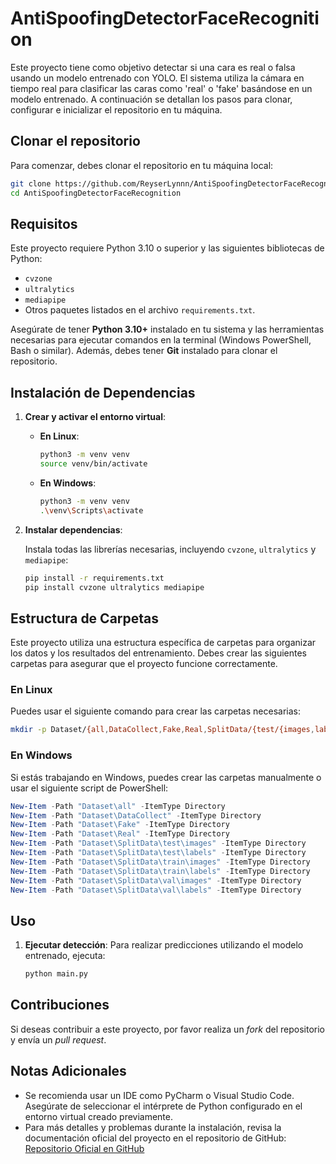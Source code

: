 # AntiSpoofingDetectorFaceRecognition

Este proyecto tiene como objetivo detectar si una cara es real o falsa usando un modelo entrenado con YOLO. El sistema utiliza la cámara en tiempo real para clasificar las caras como 'real' o 'fake' basándose en un modelo entrenado. A continuación se detallan los pasos para clonar, configurar e inicializar el repositorio en tu máquina.

## Clonar el repositorio

Para comenzar, debes clonar el repositorio en tu máquina local:

```bash
git clone https://github.com/ReyserLynnn/AntiSpoofingDetectorFaceRecognition.git
cd AntiSpoofingDetectorFaceRecognition
```

## Requisitos

Este proyecto requiere Python 3.10 o superior y las siguientes bibliotecas de Python:

- `cvzone`
- `ultralytics`
- `mediapipe`
- Otros paquetes listados en el archivo `requirements.txt`.

Asegúrate de tener **Python 3.10+** instalado en tu sistema y las herramientas necesarias para ejecutar comandos en la terminal (Windows PowerShell, Bash o similar). Además, debes tener **Git** instalado para clonar el repositorio.

## Instalación de Dependencias
1. **Crear y activar el entorno virtual**:

   - **En Linux**:

     ```bash
     python3 -m venv venv
     source venv/bin/activate
     ```

   - **En Windows**:

     ```bash
     python3 -m venv venv
     .\venv\Scripts\activate
     ```

2. **Instalar dependencias**:

   Instala todas las librerías necesarias, incluyendo `cvzone`, `ultralytics` y `mediapipe`:

   ```bash
   pip install -r requirements.txt
   pip install cvzone ultralytics mediapipe
   ```

## Estructura de Carpetas

Este proyecto utiliza una estructura específica de carpetas para organizar los datos y los resultados del entrenamiento. Debes crear las siguientes carpetas para asegurar que el proyecto funcione correctamente.

### **En Linux**

Puedes usar el siguiente comando para crear las carpetas necesarias:

```bash
mkdir -p Dataset/{all,DataCollect,Fake,Real,SplitData/{test/{images,labels},train/{images,labels},val/{images,labels}}}
```

### **En Windows**

Si estás trabajando en Windows, puedes crear las carpetas manualmente o usar el siguiente script de PowerShell:

```ps1
New-Item -Path "Dataset\all" -ItemType Directory
New-Item -Path "Dataset\DataCollect" -ItemType Directory
New-Item -Path "Dataset\Fake" -ItemType Directory
New-Item -Path "Dataset\Real" -ItemType Directory
New-Item -Path "Dataset\SplitData\test\images" -ItemType Directory
New-Item -Path "Dataset\SplitData\test\labels" -ItemType Directory
New-Item -Path "Dataset\SplitData\train\images" -ItemType Directory
New-Item -Path "Dataset\SplitData\train\labels" -ItemType Directory
New-Item -Path "Dataset\SplitData\val\images" -ItemType Directory
New-Item -Path "Dataset\SplitData\val\labels" -ItemType Directory
```

## Uso
1. **Ejecutar detección**:
   Para realizar predicciones utilizando el modelo entrenado, ejecuta:

   ```bash
   python main.py
   ```

## Contribuciones

Si deseas contribuir a este proyecto, por favor realiza un *fork* del repositorio y envía un *pull request*.

## Notas Adicionales

- Se recomienda usar un IDE como PyCharm o Visual Studio Code. Asegúrate de seleccionar el intérprete de Python configurado en el entorno virtual creado previamente.
- Para más detalles y problemas durante la instalación, revisa la documentación oficial del proyecto en el repositorio de GitHub:  
  [Repositorio Oficial en GitHub](https://github.com/ReyserLynnn/AntiSpoofingDetectorFaceRecognition/blob/main/Readme.md)